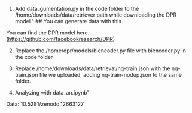 1. Add data_gumentation.py in the code folder to the /home/downloads/data/retriever path while downloading the DPR model." ## You can generate data with this.

You can find the DPR model here. (https://github.com/facebookresearch/DPR)


2. Replace the /home/dpr/models/biencoder.py file with biencoder.py in the code folder

   
3. Replace /home/downloads/data/retrieval/nq-train.json with the nq-train.json file we uploaded, adding nq-train-nodup.json to the same folder.

   
4. Analyzing with data_an.ipynb"


Data: 10.5281/zenodo.12663127
